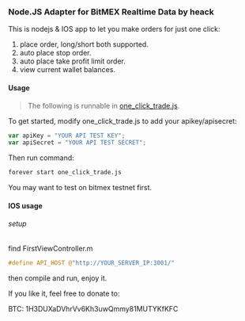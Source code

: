 ### Node.JS Adapter for BitMEX Realtime Data by heack

This is nodejs & IOS app to let you make orders for just one click:
1. place order, long/short both supported.
2. auto place stop order.
3. auto place take profit limit order.
4. view current wallet balances.

#### Usage

> The following is runnable in [one_click_trade.js](one_click_trade.js).

To get started, modify one_click_trade.js to add your apikey/apisecret:

```js
var apiKey = "YOUR API TEST KEY";
var apiSecret = "YOUR API TEST SECRET";
```

Then run command:

```bash
forever start one_click_trade.js
```

You may want to test on bitmex testnet first.


#### IOS usage

###### setup

find FirstViewController.m


```C
#define API_HOST @"http://YOUR_SERVER_IP:3001/"
```
then compile and run, enjoy it.

If you like it, feel free to donate to:

BTC:
1H3DUXaDVhrVv6Kh3uwQmmy81MUTYKfKFC

